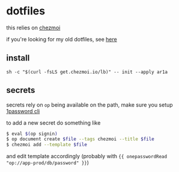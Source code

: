 # dotfiles

this relies on [chezmoi](https://www.chezmoi.io)

if you're looking for my old dotfiles, see [here](https://github.com/ar1a/dotfiles-old)

## install
`sh -c "$(curl -fsLS get.chezmoi.io/lb)" -- init --apply ar1a`

## secrets
secrets rely on `op` being available on the path, make sure you setup
[1password cli](https://developer.1password.com/docs/cli/get-started)

to add a new secret do something like

```bash
$ eval $(op signin)
$ op document create $file --tags chezmoi --title $file
$ chezmoi add --template $file
```

and edit template accordingly (probably with `{{ onepasswordRead "op://app-prod/db/password" }}`)

